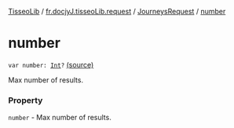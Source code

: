 [TisseoLib](../../index.md) / [fr.docjyJ.tisseoLib.request](../index.md) / [JourneysRequest](index.md) / [number](./number.md)

# number

`var number: `[`Int`](https://kotlinlang.org/api/latest/jvm/stdlib/kotlin/-int/index.html)`?` [(source)](https://github.com/docjyj/tisseoLib/tree/master/src/main/kotlin/fr/docjyJ/tisseoLib/request/JourneysRequest.kt#L58)

Max number of results.

### Property

`number` - Max number of results.